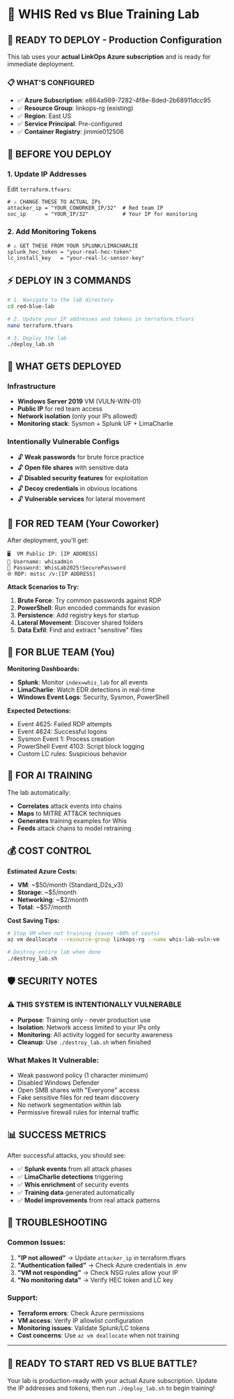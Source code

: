 # 🎯 WHIS Red vs Blue Training Lab

## 🚀 **READY TO DEPLOY** - Production Configuration

This lab uses your **actual LinkOps Azure subscription** and is ready for immediate deployment.

### **📋 WHAT'S CONFIGURED**
- ✅ **Azure Subscription**: e864a989-7282-4f8e-8ded-2b68911dcc95
- ✅ **Resource Group**: linkops-rg (existing)
- ✅ **Region**: East US  
- ✅ **Service Principal**: Pre-configured
- ✅ **Container Registry**: jimmie012506

## 🔧 **BEFORE YOU DEPLOY**

### **1. Update IP Addresses**
Edit `terraform.tfvars`:
```hcl
# ⚠️ CHANGE THESE TO ACTUAL IPs
attacker_ip = "YOUR_COWORKER_IP/32"  # Red team IP
soc_ip      = "YOUR_IP/32"           # Your IP for monitoring
```

### **2. Add Monitoring Tokens**
```hcl
# ⚠️ GET THESE FROM YOUR SPLUNK/LIMACHARLIE
splunk_hec_token = "your-real-hec-token"
lc_install_key   = "your-real-lc-sensor-key"
```

## ⚡ **DEPLOY IN 3 COMMANDS**

```bash
# 1. Navigate to the lab directory
cd red-blue-lab

# 2. Update your IP addresses and tokens in terraform.tfvars
nano terraform.tfvars

# 3. Deploy the lab
./deploy_lab.sh
```

## 🎯 **WHAT GETS DEPLOYED**

### **Infrastructure**
- **Windows Server 2019** VM (VULN-WIN-01)
- **Public IP** for red team access
- **Network isolation** (only your IPs allowed)
- **Monitoring stack**: Sysmon + Splunk UF + LimaCharlie

### **Intentionally Vulnerable Configs**
- 🔓 **Weak passwords** for brute force practice
- 🔓 **Open file shares** with sensitive data
- 🔓 **Disabled security features** for exploitation
- 🔓 **Decoy credentials** in obvious locations
- 🔓 **Vulnerable services** for lateral movement

## 🔴 **FOR RED TEAM (Your Coworker)**

After deployment, you'll get:
```
🖥️  VM Public IP: [IP ADDRESS]
👤 Username: whisadmin
🔑 Password: WhisLab2025!SecurePassword
🌐 RDP: mstsc /v:[IP ADDRESS]
```

**Attack Scenarios to Try:**
1. **Brute Force**: Try common passwords against RDP
2. **PowerShell**: Run encoded commands for evasion
3. **Persistence**: Add registry keys for startup
4. **Lateral Movement**: Discover shared folders
5. **Data Exfil**: Find and extract "sensitive" files

## 🔵 **FOR BLUE TEAM (You)**

**Monitoring Dashboards:**
- **Splunk**: Monitor `index=whis_lab` for all events
- **LimaCharlie**: Watch EDR detections in real-time
- **Windows Event Logs**: Security, Sysmon, PowerShell

**Expected Detections:**
- Event 4625: Failed RDP attempts
- Event 4624: Successful logons
- Sysmon Event 1: Process creation
- PowerShell Event 4103: Script block logging
- Custom LC rules: Suspicious behavior

## 🤖 **FOR AI TRAINING**

The lab automatically:
- **Correlates** attack events into chains
- **Maps** to MITRE ATT&CK techniques  
- **Generates** training examples for Whis
- **Feeds** attack chains to model retraining

## 💰 **COST CONTROL**

**Estimated Azure Costs:**
- **VM**: ~$50/month (Standard_D2s_v3)
- **Storage**: ~$5/month  
- **Networking**: ~$2/month
- **Total**: ~$57/month

**Cost Saving Tips:**
```bash
# Stop VM when not training (saves ~80% of costs)
az vm deallocate --resource-group linkops-rg --name whis-lab-vuln-vm

# Destroy entire lab when done
./destroy_lab.sh
```

## 🛡️ **SECURITY NOTES**

### **⚠️ THIS SYSTEM IS INTENTIONALLY VULNERABLE**
- **Purpose**: Training only - never production use
- **Isolation**: Network access limited to your IPs only
- **Monitoring**: All activity logged for security awareness
- **Cleanup**: Use `./destroy_lab.sh` when finished

### **What Makes It Vulnerable:**
- Weak password policy (1 character minimum)
- Disabled Windows Defender
- Open SMB shares with "Everyone" access
- Fake sensitive files for red team discovery
- No network segmentation within lab
- Permissive firewall rules for internal traffic

## 📊 **SUCCESS METRICS**

After successful attacks, you should see:
- ✅ **Splunk events** from all attack phases
- ✅ **LimaCharlie detections** triggering
- ✅ **Whis enrichment** of security events  
- ✅ **Training data** generated automatically
- ✅ **Model improvements** from real attack patterns

## 🚨 **TROUBLESHOOTING**

### **Common Issues:**
1. **"IP not allowed"** → Update `attacker_ip` in terraform.tfvars
2. **"Authentication failed"** → Check Azure credentials in .env
3. **"VM not responding"** → Check NSG rules allow your IP
4. **"No monitoring data"** → Verify HEC token and LC key

### **Support:**
- **Terraform errors**: Check Azure permissions
- **VM access**: Verify IP allowlist configuration  
- **Monitoring issues**: Validate Splunk/LC tokens
- **Cost concerns**: Use `az vm deallocate` when not training

---

## 🎯 **READY TO START RED VS BLUE BATTLE?**

Your lab is production-ready with your actual Azure subscription. Update the IP addresses and tokens, then run `./deploy_lab.sh` to begin training!